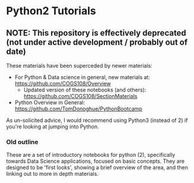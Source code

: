 # Python2 Tutorials

## NOTE: This repository is effectively deprecated (not under active development / probably out of date)

These materials have been superceded by newer materials:
- For Python & Data science in general, new materials at: https://github.com/COGS108/Overview
  - Updated version of these notebooks (and others): https://github.com/COGS108/SectionMaterials
- Python Overview in General: https://github.com/TomDonoghue/PythonBootcamp

As un-solicited advice, I would recommend using Python3 (instead of 2) if you're looking at jumping into Python. 

### Old outline

These are a set of introductory notebooks for python (2), specifically towards Data Science applications, focused on basic concepts. They are designed to be 'first looks', showing a brief overview of the area, and then linking out to more in depth materials. 
